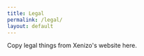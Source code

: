 ```yaml
---
title: Legal
permalink: /legal/
layout: default
---
```


Copy legal things from Xenizo's website here.
